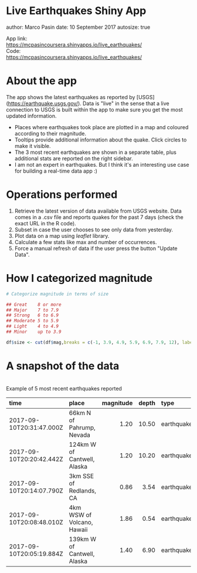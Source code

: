 Live Earthquakes Shiny App
========================================================
author: Marco Pasin
date: 10 September 2017
autosize: true

App link:
<br>
<https://mcpasincoursera.shinyapps.io/live_earthquakes/>
<br>
Code:
<br>
<https://mcpasincoursera.shinyapps.io/live_earthquakes/>

About the app
========================================================

The app shows the latest earthquakes as reported by [USGS] (https://earthquake.usgs.gov/).  Data is "live" in the sense that a live connection to USGS is built within the app to make sure you get the most updated information. 

- Places where earthquakes took place are plotted in a map and coloured according to their magnitude.
- Tooltips provide additional information about the quake. Click circles to make it visible.
- The 3 most recent earthquakes are shown in a separate table, plus additional stats are reported on the right sidebar.
- I am not an expert in earthquakes. But I think it's an interesting use case for building a real-time data app :)

Operations performed
========================================================

1. Retrieve the latest version of data available from USGS website. Data comes in a .csv file and reports quakes for the past 7 days (check the exact URL in the R code).
2. Subset in case the user chooses to see only data from yesterday.
3. Plot data on a map using *leaflet* library.
4. Calculate a few stats like max and number of occurrences.
5. Force a manual refresh of data if the user press the button "Update Data". 

How I categorized magnitude
========================================================




```r
# Categorize magnitude in terms of size

## Great	8 or more
## Major	7 to 7.9
## Strong	6 to 6.9
## Moderate	5 to 5.9
## Light	4 to 4.9
## Minor	up to 3.9

df$size <- cut(df$mag,breaks = c(-1, 3.9, 4.9, 5.9, 6.9, 7.9, 12), labels=c("minor", "light", "moderate", "strong", "major", "great 8+"))
```

A snapshot of the data
========================================================
<br>
Example of 5 most recent earthquakes reported

|time                     |place                       | magnitude| depth|type       |
|:------------------------|:---------------------------|---------:|-----:|:----------|
|2017-09-10T20:31:47.000Z |66km N of Pahrump, Nevada   |      1.20| 10.50|earthquake |
|2017-09-10T20:20:42.442Z |124km W of Cantwell, Alaska |      1.20| 10.20|earthquake |
|2017-09-10T20:14:07.790Z |3km SSE of Redlands, CA     |      0.86|  3.54|earthquake |
|2017-09-10T20:08:48.010Z |4km WSW of Volcano, Hawaii  |      1.86|  0.54|earthquake |
|2017-09-10T20:05:19.884Z |139km W of Cantwell, Alaska |      1.40|  6.90|earthquake |
